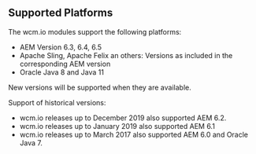 ## Supported Platforms

The wcm.io modules support the following platforms:

* AEM Version 6.3, 6.4, 6.5
* Apache Sling, Apache Felix an others: Versions as included in the corresponding AEM version
* Oracle Java 8 and Java 11

New versions will be supported when they are available.

Support of historical versions:

* wcm.io releases up to December 2019 also supported AEM 6.2.
* wcm.io releases up to January 2019 also supported AEM 6.1
* wcm.io releases up to March 2017 also supported AEM 6.0 and Oracle Java 7.
